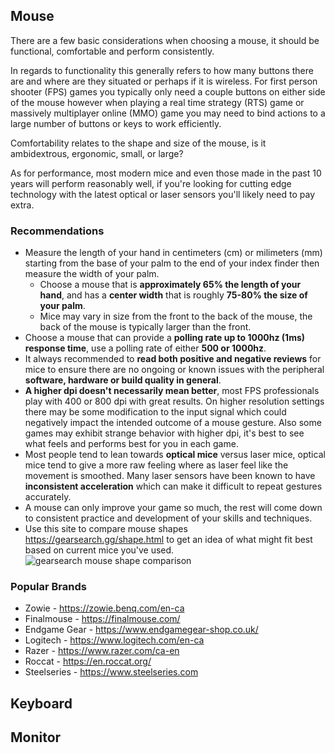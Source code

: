 ## Mouse
There are a few basic considerations when choosing a mouse, it should be functional, comfortable and perform consistently. 

In regards to functionality this generally refers to how many buttons there are and where are they situated or perhaps if it is wireless. For first person shooter (FPS) games you typically only need a couple buttons on either side of the mouse however when playing a real time strategy (RTS) game or massively multiplayer online (MMO) game you may need to bind actions to a large number of buttons or keys to work efficiently.

Comfortability relates to the shape and size of the mouse, is it ambidextrous, ergonomic, small, or large?

As for performance, most modern mice and even those made in the past 10 years will perform reasonably well, if you're looking for cutting edge technology with the latest optical or laser sensors you'll likely need to pay extra.

### Recommendations
   - Measure the length of your hand in centimeters (cm) or milimeters (mm) starting from the base of your palm to the end of your index finder then measure the width of your palm.
     - Choose a mouse that is **approximately 65% the length of your hand**, and has a **center width** that is roughly **75-80% the size of your palm**.
     - Mice may vary in size from the front to the back of the mouse, the back of the mouse is typically larger than the front.
   - Choose a mouse that can provide a **polling rate up to 1000hz (1ms) response time**, use a polling rate of either **500 or 1000hz**.
   - It always recommended to **read both positive and negative reviews** for mice to ensure there are no ongoing or known issues with the peripheral **software, hardware or build quality in general**.
   - **A higher dpi doesn't necessarily mean better**, most FPS professionals play with 400 or 800 dpi with great results. On higher resolution settings there may be some modification to the input signal which could negatively impact the intended outcome of a mouse gesture. Also some games may exhibit strange behavior with higher dpi, it's best to see what feels and performs best for you in each game.
   - Most people tend to lean towards **optical mice** versus laser mice, optical mice tend to give a more raw feeling where as laser feel like the movement is smoothed. Many laser sensors have been known to have **inconsistent acceleration** which can make it difficult to repeat gestures accurately.
   - A mouse can only improve your game so much, the rest will come down to consistent practice and development of your skills and techniques.
   - Use this site to compare mouse shapes https://gearsearch.gg/shape.html to get an idea of what might fit best based on current mice you've used.
   ![gearsearch mouse shape comparison](https://github.com/djdallmann/GamingPCSetup/blob/master/IMAGES/gearsearch.gg%20-%20MouseShapeCompare.PNG)

### Popular Brands
   - Zowie - https://zowie.benq.com/en-ca
   - Finalmouse - https://finalmouse.com/
   - Endgame Gear - https://www.endgamegear-shop.co.uk/
   - Logitech - https://www.logitech.com/en-ca
   - Razer - https://www.razer.com/ca-en
   - Roccat - https://en.roccat.org/
   - Steelseries - https://www.steelseries.com

   
## Keyboard

## Monitor
